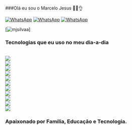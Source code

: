 
###Olá eu sou o Marcelo Jesus 👋😜👌

[![WhatsApp](https://img.shields.io/badge/LinkedIn-0077B5?style=for-the-badge&logo=linkedin&logoColor=white)](https://www.linkedin.com/in/marcelo-silva-a9591a226/)
[![WhatsApp](https://img.shields.io/badge/Gmail-D14836?style=for-the-badge&logo=gmail&logoColor=white)](mailto:marcelodejesus.silvaa@gmail.com)
[![WhatsApp](https://img.shields.io/badge/WhatsApp-25D366?style=for-the-badge&logo=whatsapp&logoColor=white)](https://contate.me/mjsilvaa)



[![mjsilvaa](https://github-readme-stats.vercel.app/api?username=mjsilvaa&show_icons=true&theme=highcontrast)]

<h3>Tecnologias que eu uso no meu dia-a-dia</h3>
<br/>
<div style="display: inline_block">
    <img align="center alt=Linux" src="https://img.shields.io/badge/Linux-FCC624?style=for-the-badge&logo=linux&logoColor=black"></div><div style="display: inline_block">
    <img align="center alt=Linux" src="https://img.shields.io/badge/Red%20Hat-EE0000?style=for-the-badge&logo=redhat&logoColor=white">
</div>
<div style="display: inline_block">
    <img align="center alt=Linux" src="https://img.shields.io/badge/Shell_Script-121011?style=for-the-badge&logo=gnu-bash&logoColor=white">
</div>
<div style="display: inline_block">
    <img align="center alt=Linux" src="https://img.shields.io/badge/Java-ED8B00?style=for-the-badge&logo=openjdk&logoColor=white">
</div><div style="display: inline_block">
    <img align="center alt=Linux" src="https://img.shields.io/badge/Python-14354C?style=for-the-badge&logo=python&logoColor=white">
</div><div style="display: inline_block">
    <img align="center alt=Linux" src="https://img.shields.io/badge/Microsoft_Azure-0089D6?style=for-the-badge&logo=microsoft-azure&logoColor=white">
</div><div style="display: inline_block">
    <img align="center alt=Linux" src="https://img.shields.io/badge/Oracle-F80000?style=for-the-badge&logo=oracle&logoColor=black">
</div><div style="display: inline_block">
    <img align="center alt=Linux" src="https://img.shields.io/badge/GIT-E44C30?style=for-the-badge&logo=git&logoColor=white">
</div><div style="display: inline_block">
    <img align="center alt=Linux" src="https://img.shields.io/badge/GitHub-100000?style=for-the-badge&logo=github&logoColor=white">
</div><div style="display: inline_block">
    <img align="center alt=Linux" src="https://img.shields.io/badge/Jenkins-D24939?style=for-the-badge&logo=Jenkins&logoColor=white">
</div><div style="display: inline_block">
    <img align="center alt=Linux" src="https://img.shields.io/badge/Apache_OpenOffice-0E85CD?style=for-the-badge&logo=ApacheOpenOffice&logoColor=white">

<br/>
<h3>Apaixonado por Família, Educação  e Tecnologia.</h3>

